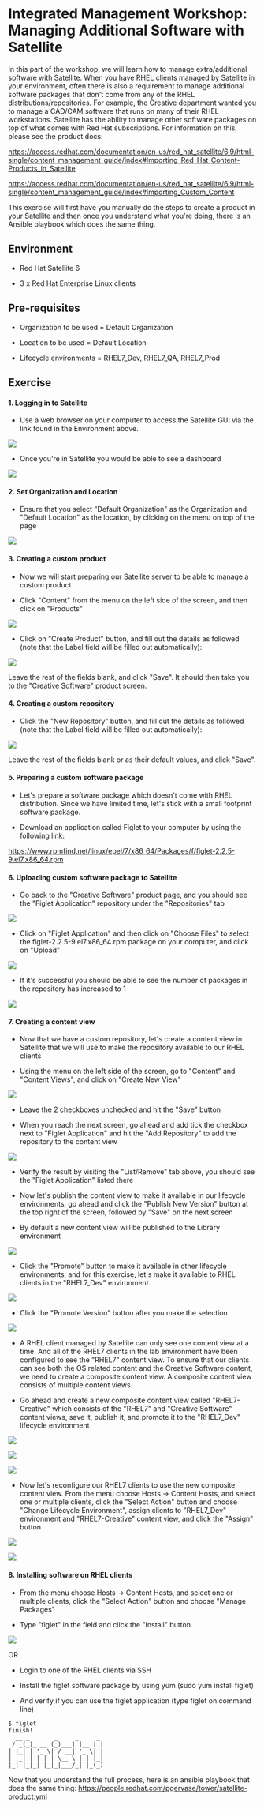 # Integrated Management Workshop: Managing Additional Software with Satellite

In this part of the workshop, we will learn how to manage extra/additional software with Satellite. When you have RHEL clients managed by Satellite in your environment, often there is also a requirement to manage additional software packages that don't come from any of the RHEL distributions/repositories. For example, the Creative department wanted you to manage a CAD/CAM software that runs on many of their RHEL workstations. Satellite has the ability to manage other software packages on top of what comes with Red Hat subscriptions. For information on this, please see the product docs:

https://access.redhat.com/documentation/en-us/red_hat_satellite/6.9/html-single/content_management_guide/index#Importing_Red_Hat_Content-Products_in_Satellite

https://access.redhat.com/documentation/en-us/red_hat_satellite/6.9/html-single/content_management_guide/index#Importing_Custom_Content

This exercise will first have you manually do the steps to create a product in your Satellite and then once you understand what you're doing, there is an Ansible playbook which does the same thing. 

## Environment

-   Red Hat Satellite 6

-   3 x Red Hat Enterprise Linux clients

## Pre-requisites

-   Organization to be used = Default Organization

-   Location to be used = Default Location

-   Lifecycle environments = RHEL7_Dev, RHEL7_QA, RHEL7_Prod

## Exercise

#### 1\. Logging in to Satellite

-   Use a web browser on your computer to access the Satellite GUI via the link found in the Environment above.

![](https://lh3.googleusercontent.com/E7feHyVF0hUr0ySyPm12NTdVZuLqSxVeRg30JZ63XorJSVAnOZDfGrW8h4f9xvStN9gp_Sx48ArGaThHSFuG9PcQsSdjqS7KDrpZ3OhkpqnLQ_RNsgTxVglJk90LNZfG2QLk6ULK)

-   Once you're in Satellite you would be able to see a dashboard

![](https://lh5.googleusercontent.com/g22VsrKilxepC3DSpw-tGWM9YOFHfrH2z8GRmwj6s_0369aX9JhXY0K2YGBI13mM7xB1CiWAOLg1CbQrNchNsWZsUgDBO3bNd9J_3bF5dQO0A1GztjMyVNx1OUrLM5STVk50Wx1a)

#### 2\. Set Organization and Location

-   Ensure that you select "Default Organization" as the Organization and "Default Location" as the location, by clicking on the menu on top of the page

![](https://lh3.googleusercontent.com/JBbWFK5lF_cgtCzCbzONkCJzQfXRMYpXyOcqVrrkflzlxjQUuw8seO_JJu7VBo3-yV0PSELR8-gAgdRvUeVcgDONhS_qGQhgdqY9-2129AdweJY7SCdB26XhnledDfu24TkY2z2l)

#### 3\. Creating a custom product

-   Now we will start preparing our Satellite server to be able to manage a custom product

-   Click "Content" from the menu on the left side of the screen, and then click on "Products"

![](https://lh4.googleusercontent.com/G9XyXg_q9klv9KsT-2IyT0cIUjZLSXjjCSV2MJzi5LtwDuo3ZKY6o2fcVMFswhD9p3LUip7_C59t02jF1rMS3jByL02j0tcJvOOtY47gpkBO2bUPW67dMRh-Isf6T8DY3afwIgBD)

-   Click on "Create Product" button, and fill out the details as followed (note that the Label field will be filled out automatically):

![](https://lh4.googleusercontent.com/OAx1M_syPGq9keY1xnI_aw-oRSXUH1_piJFkaiKfr7cYFxiglVfGbN_X6Kjb95yU9L6epaAXMuQPH1DhMaw1d7wKE3_gQT2av4C55gHJHHGOD207NFWvaV3A3T-NCe9asOMoTzFH)

Leave the rest of the fields blank, and click "Save". It should then take you to the "Creative Software" product screen.

#### 4\. Creating a custom repository

-   Click the "New Repository" button, and fill out the details as followed (note that the Label field will be filled out automatically):

![](https://lh4.googleusercontent.com/FTGcdR1gRRP_rMaYt4ygzchzDZrpyY5nKfBN1fwQpyBYPylhPuWZ6pg2oFtj9qzlyJt1hmaV116iY8ll6e4Tyv4qZpCI80GqcD8UPyTHpjKjCYS6IT_7ZO_Y0ItXC_OjBwrqZmu1)

Leave the rest of the fields blank or as their default values, and click "Save".

#### 5\. Preparing a custom software package

-   Let's prepare a software package which doesn't come with RHEL distribution. Since we have limited time, let's stick with a small footprint software package.

-   Download an application called Figlet to your computer by using the following link:

<https://www.rpmfind.net/linux/epel/7/x86_64/Packages/f/figlet-2.2.5-9.el7.x86_64.rpm>

#### 6\. Uploading custom software package to Satellite

-   Go back to the "Creative Software" product page, and you should see the "Figlet Application" repository under the "Repositories" tab

![](https://lh3.googleusercontent.com/_Y6wAULSUAPzCjYIV-3mQb5nyNxyNvkVmVrErh3AdARbPIR-v_shpPUQSvYGmqSc7anGr6ccIrUT2yDaYNXzb6kzXf02xVZmqhekiakI6bkGgDYaP96zdL8URhxtcp6HpDJ8-ZIM)

-   Click on "Figlet Application" and then click on "Choose Files" to select the figlet-2.2.5-9.el7.x86_64.rpm package on your computer, and click on "Upload"

![](https://lh4.googleusercontent.com/SHC_mQYAeB8VURjUzyeRNSlZWkHZ8NespeM6Cuk-2LxjbzyBgQR824XcqPPEjUzqTchtF4XpAp1S0_GBILK-CFcRp0iA-Ox4ve_78S-VafESAGEtjIn3tCUTnFTVHgmhGRXVSOod)

-   If it's successful you should be able to see the number of packages in the repository has increased to 1

![](https://lh6.googleusercontent.com/gCY1mGVpEgEPRdEQ-Et7rmKohHPA4DNkrTURbRdz_CYwJI5932Z_CP6IggEqPFYog2QhpPblm7fQ8l90e4GbRWPs0mf_mQmh3h7fv9DJj7mQ3BwvQYO5Lg-6laGN_DHNAdtG9G-u)

#### 7\. Creating a content view

-   Now that we have a custom repository, let's create a content view in Satellite that we will use to make the repository available to our RHEL clients

-   Using the menu on the left side of the screen, go to "Content" and "Content Views", and click on "Create New View"

![](https://lh6.googleusercontent.com/PHdM4h9bkchBRXXnuwRnZRjjNsK8zWjuz5uSTp0760eAZbsZukKWN_9H58brPMYB61CTqhbs6HqrhvmWwZKVBEThGeDnLbF5Fy0zTEELiRS7IxnOQbG8jk5zYqgaD1OfvaecVOcj)

-   Leave the 2 checkboxes unchecked and hit the "Save" button

-   When you reach the next screen, go ahead and add tick the checkbox next to "Figlet Application" and hit the "Add Repository" to add the repository to the content view

![](https://lh4.googleusercontent.com/GzF32Zw0qE6yHKZ7Xq5X-36R7YPpfimlR2Fl2Hv7ID0fRIddDGK-UeYvbUznY-A-aQ-kzNM8Z0atmPPtccc851f7A8JhNCPjSUeFL_wwxDA3e58KlXy7PbNWeogRucuEtLXVrOOQ)

-   Verify the result by visiting the "List/Remove" tab above, you should see the "Figlet Application" listed there

-   Now let's publish the content view to make it available in our lifecycle environments, go ahead and click the "Publish New Version" button at the top right of the screen, followed by "Save" on the next screen

-   By default a new content view will be published to the Library environment

![](https://lh5.googleusercontent.com/ZsxViS4bLq4KwK912UoiOWiCAIYCosRHCpFQ6dUGuoNiVf3-XsJBsqmwAf-dX7AJfRf7X4V-PlWuUcYJSkXCUhUebQqkq7gXmqDiH1iZER_nRoCi-u-Uw07uMbBLl0LSixMOpXa0)

-   Click the "Promote" button to make it available in other lifecycle environments, and for this exercise, let's make it available to RHEL clients in the "RHEL7_Dev" environment

![](https://lh3.googleusercontent.com/-bRjtIVAlWL9ptYOS32OnpQ550qsrkVVSUQWPk-vZck0zbMtwWsTmd0U8evj2HhtpLh0qLRZoKFCwEP7sp5ShXRd9RAQIx1aMB9nkejqzdPo5doZQeEpacCLXCl1_ajHTAZoaUN6)

-   Click the "Promote Version" button after you make the selection

![](https://lh5.googleusercontent.com/8OsRyJorrb8n8cz8BHZWzhQKJqROzu4fytBRmkH6bEQsYJ71dU2Lnls3PPUL2V6OLcv_Po1KJ0j4oTUSFppwxwQ5aVuvtxh7vYQi-nhBokZZgXUCFdtB1mtX3LaeHJ0jS9vQCuWM)

-   A RHEL client managed by Satellite can only see one content view at a time. And all of the RHEL7 clients in the lab environment have been configured to see the "RHEL7" content view. To ensure that our clients can see both the OS related content and the Creative Software content, we need to create a composite content view. A composite content view consists of multiple content views

-   Go ahead and create a new composite content view called "RHEL7-Creative" which consists of the "RHEL7" and "Creative Software" content views, save it, publish it, and promote it to the "RHEL7_Dev" lifecycle environment

![](https://lh4.googleusercontent.com/0BnV1hRP7R6zaNcLDTePesVxzqROypyHKjdQn3BBEjVP5XB_Cl6zVqQHvkUNCKmT9LrxXdgBKHRrNrrYcxi-6CCIoKV528gEeqmz_HFQLUZQ3myiJY3KawO0ijjra6R9p7Ex7EkR)

![](https://lh3.googleusercontent.com/vSz2YcV76y8VSvKMFFyZmLtv_YYKaqqvz8XxVYLjzvXkvkZ7pk6tkNtR2mYKZ_q-KDqxtd2S_mBbGCGI9SRUr4VZA2A-XRFvmmncAeTUKSgXWy3TIopH2V9HmHAy8oqcrlTU4qrL)

![](https://lh4.googleusercontent.com/3ESb1fhEaSyVO3nuBc1q3VNxL8930AGnV5gP33XU1oeFCmQURv9h70_t3vBJkvAHyqEZZWaYObKFPR7KaZuCZaZ6sIy-VLQ2VyVWuqGzicBLIPtqrCGScfegu0QCWVBMaSG6P5JC)

-   Now let's reconfigure our RHEL7 clients to use the new composite content view. From the menu choose Hosts -> Content Hosts, and select one or multiple clients, click the "Select Action" button and choose "Change Lifecycle Environment", assign clients to "RHEL7_Dev" environment and "RHEL7-Creative" content view, and click the "Assign" button

![](https://lh5.googleusercontent.com/3YnVOo_A5q2wx6mz58GvwercMrasEa83RT-X3Tu3zdSUTA9QNGILoDKF_AA9bRI9qvhD9cVXBDo65aw6ueOYLwOwCyUBNhAn6ogr36iGvrqsT5Wk7jIwJWnos9OmPSQGo1GhbuN7)

![](https://lh4.googleusercontent.com/EJLq295DZoh0vMzHQt46FB-efZVUHttu1OaBj7Gq8hMxbtrK9ON7BUGeP72zp9AYvX76N6N2thX-B6huk7Kxo4FRueoFL0agebH0koFTEs6Yre0CqMK7VP29pnTRFZ6fL8KdNa1v)

#### 8\. Installing software on RHEL clients

-   From the menu choose Hosts -> Content Hosts, and select one or multiple clients, click the "Select Action" button and choose "Manage Packages"

-   Type "figlet" in the field and click the "Install" button

![](https://lh5.googleusercontent.com/Dnj0GhPsjMzB5hFswAsJe_3TNPpu9MBZp9BNpPH8jQYEOhx71D-ibYfD1zd9gTkNC0RywsPeKezGauRZWn8dJ9ct5srqIMuklnagSZhgFQ4AnQOCUZ1bGF4o_B5kW2sd1WB8J2gN)

OR

-   Login to one of the RHEL clients via SSH

-   Install the figlet software package by using yum (sudo yum install figlet)

-   And verify if you can use the figlet application (type figlet on command line)

```
$ figlet
finish!
  __ _       _     _     _
 / _(_)_ __ (_)___| |__ | |
| |_| | '_ \| / __| '_ \| |
|  _| | | | | \__ \ | | |_|
|_| |_|_| |_|_|___/_| |_(_)
```

Now that you understand the full process, here is an ansible playbook that does the same thing:
https://people.redhat.com/pgervase/tower/satellite-product.yml
